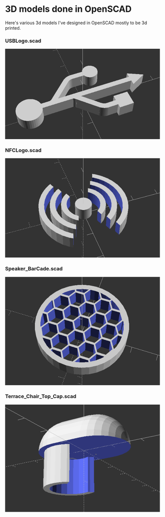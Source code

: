 # 3D models done in OpenSCAD

Here's various 3d models I've designed in OpenSCAD mostly to be 3d printed.



### USBLogo.scad
![USBLogo](USBLogo.png)

### NFCLogo.scad
![NFCLogo](NFCLogo.png)
### Speaker_BarCade.scad
![Speaker_BarCade](Speaker_BarCade.png)
### Terrace_Chair_Top_Cap.scad
![Terrace_Chair_Top_Cap](Terrace_Chair_Top_Cap.png)
